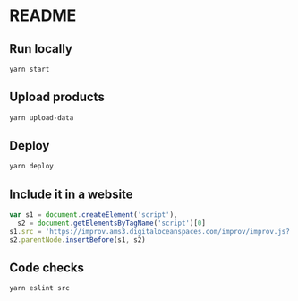 # README

## Run locally

```sh
yarn start
```

## Upload products

```sh
yarn upload-data
```

## Deploy

```sh
yarn deploy
```

## Include it in a website

```js
var s1 = document.createElement('script'),
  s2 = document.getElementsByTagName('script')[0]
s1.src = 'https://improv.ams3.digitaloceanspaces.com/improv/improv.js?' + Date.now()
s2.parentNode.insertBefore(s1, s2)
```

## Code checks

```
yarn eslint src
```
